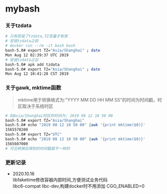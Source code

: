 # mybash

### 关于tzdata
```sh
# 只有安装了tzdata,TZ变量才有效
# 安装tzdata之前
# docker run --rm -it bash bash
bash-5.0# export TZ="Asia/Shanghai" ; date
Mon Aug 12 02:39:37 UTC 2019
# 安装tzdata之后
bash-5.0# apk add tzdata
bash-5.0# export TZ="Asia/Shanghai" ; date
Mon Aug 12 10:41:28 CST 2019
```

### 关于gawk, mktime函数
> mktime用于转换格式为:"YYYY MM DD HH MM SS"的时间为时间戳，时区取决于系统时区

```sh
# 如Asia/Shanghai时区的时间为: 2019 08 12 10 50 00
bash-5.0# export TZ="Asia/Shanghai"
bash-5.0# echo "2019 08 12 10 50 00" |awk '{print mktime($0)}'
1565578200
bash-5.0# export TZ="UTC"
bash-5.0# echo "2019 08 12 10 50 00" |awk '{print mktime($0)}'
1565607000
# 可见转换后得到的时间戳是不一样的
```
### 更新记录
+ 2020.10.16    
libfaketime修改容器内部时间,方便测试业务代码    
libc6-compat libc-dev,构建docker时不用添加 CGO_ENABLED=0